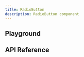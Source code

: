 ```yaml
---
title: RadioButton
description: RadioButton component
---
```


<script lang="ts">
    import RadioButton from '$lib/components/RadioButton/RadioButton.svelte';
    import {docRadioButtonPropsDefs} from '$lib/components/RadioButton/RadioButton.props.js';
    import ApiReference from '$lib-doc/components/ApiReference.svelte';
    import Playground from '$lib-doc/components/Playground.svelte';
    import PlaygroundForm from '$lib-doc/components/PlaygroundForm.svelte';

    let props = {}
</script>

## Playground

<Playground>
    <RadioButton slot="component" {...props}/>
    <PlaygroundForm slot="form" bind:props schema={docRadioButtonPropsDefs} />
</Playground>

## API Reference

<ApiReference data={docRadioButtonPropsDefs}></ApiReference>
